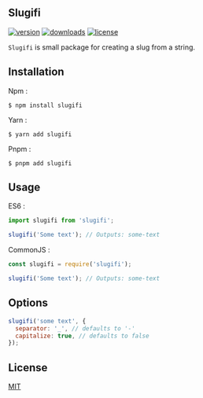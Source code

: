 ## Slugifi

[![version](https://img.shields.io/npm/v/slugifi?style=flat-square)](https://www.npmjs.com/package/slugifi)
[![downloads](https://img.shields.io/npm/dm/slugifi?style=flat-square)]()
[![license](https://img.shields.io/npm/l/slugifi?style=flat-square)](http://opensource.org/licenses/MIT)

`Slugifi` is small package for creating a slug from a string.

## Installation

Npm :

```
$ npm install slugifi
```

Yarn :

```
$ yarn add slugifi
```

Pnpm :

```
$ pnpm add slugifi
```

## Usage

ES6 :

```js
import slugifi from 'slugifi';

slugifi('Some text'); // Outputs: some-text
```

CommonJS :

```js
const slugifi = require('slugifi');

slugifi('Some text'); // Outputs: some-text
```

## Options

```js
slugifi('some text', {
  separator: '_', // defaults to '-'
  capitalize: true, // defaults to false
});
```

## License

[MIT](http://opensource.org/licenses/MIT)
